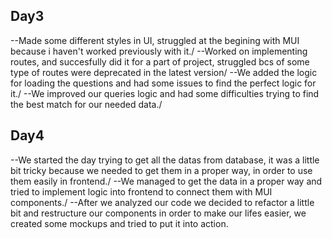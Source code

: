 ## Day3

--Made some different styles in UI, struggled at the begining with MUI because i haven't worked previously with it./
--Worked on implementing routes, and succesfully did it for a part of project, 
  struggled bcs of some type of routes were deprecated in the latest version/
--We added the logic for loading the questions and had some issues to find the perfect logic for it./
--We improved our queries logic and had some difficulties trying to find the best match for our needed data./

## Day4 

--We started the day trying to get all the datas from database, it was a little bit tricky because we needed to 
get them in a proper way, in order to use them easily in frontend./
--We managed to get the data in a proper way and tried to implement logic into frontend to connect them with MUI components./
--After we analyzed our code we decided to refactor a little bit and restructure our components in order to make our lifes easier,
we created some mockups and tried to put it into action.